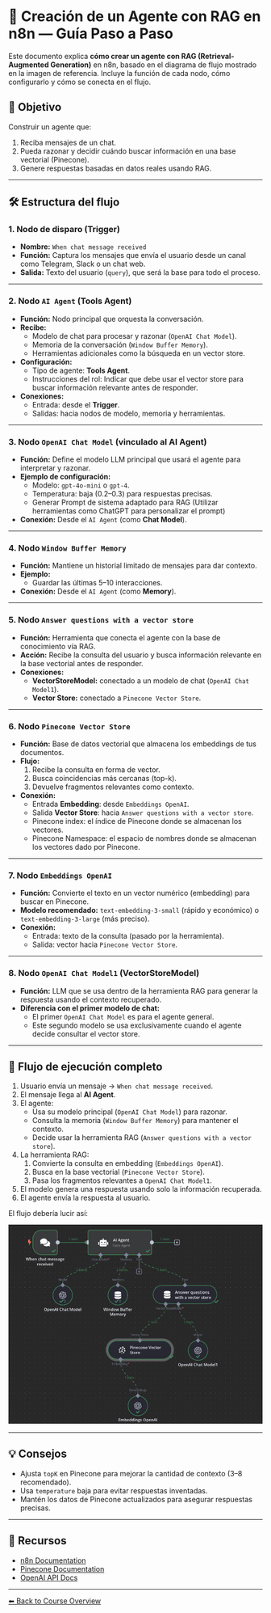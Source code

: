 # 🤖 Creación de un Agente con RAG en n8n — Guía Paso a Paso

Este documento explica **cómo crear un agente con RAG (Retrieval-Augmented Generation)** en n8n, basado en el diagrama de flujo mostrado en la imagen de referencia. Incluye la función de cada nodo, cómo configurarlo y cómo se conecta en el flujo.


## 📌 Objetivo
Construir un agente que:
1. Reciba mensajes de un chat.
2. Pueda razonar y decidir cuándo buscar información en una base vectorial (Pinecone).
3. Genere respuestas basadas en datos reales usando RAG.

---

## 🛠 Estructura del flujo

### **1. Nodo de disparo (Trigger)**
- **Nombre:** `When chat message received`
- **Función:** Captura los mensajes que envía el usuario desde un canal como Telegram, Slack o un chat web.
- **Salida:** Texto del usuario (`query`), que será la base para todo el proceso.

---

### **2. Nodo `AI Agent` (Tools Agent)**
- **Función:** Nodo principal que orquesta la conversación.
- **Recibe:**
  - Modelo de chat para procesar y razonar (`OpenAI Chat Model`).
  - Memoria de la conversación (`Window Buffer Memory`).
  - Herramientas adicionales como la búsqueda en un vector store.
- **Configuración:**
  - Tipo de agente: **Tools Agent**.
  - Instrucciones del rol: Indicar que debe usar el vector store para buscar información relevante antes de responder.
- **Conexiones:**
  - Entrada: desde el **Trigger**.
  - Salidas: hacia nodos de modelo, memoria y herramientas.

---

### **3. Nodo `OpenAI Chat Model` (vinculado al AI Agent)**
- **Función:** Define el modelo LLM principal que usará el agente para interpretar y razonar.
- **Ejemplo de configuración:**
  - Modelo: `gpt-4o-mini` o `gpt-4`.
  - Temperatura: baja (0.2–0.3) para respuestas precisas.
  - Generar Prompt de sistema adaptado para RAG (Utilizar herramientas como ChatGPT para personalizar el prompt)
- **Conexión:** Desde el `AI Agent` (como **Chat Model**).

---

### **4. Nodo `Window Buffer Memory`**
- **Función:** Mantiene un historial limitado de mensajes para dar contexto.
- **Ejemplo:**
  - Guardar las últimas 5–10 interacciones.
- **Conexión:** Desde el `AI Agent` (como **Memory**).

---

### **5. Nodo `Answer questions with a vector store`**
- **Función:** Herramienta que conecta el agente con la base de conocimiento vía RAG.
- **Acción:** Recibe la consulta del usuario y busca información relevante en la base vectorial antes de responder.
- **Conexiones:**
  - **VectorStoreModel:** conectado a un modelo de chat (`OpenAI Chat Model1`).
  - **Vector Store:** conectado a `Pinecone Vector Store`.

---

### **6. Nodo `Pinecone Vector Store`**
- **Función:** Base de datos vectorial que almacena los embeddings de tus documentos.
- **Flujo:**
  1. Recibe la consulta en forma de vector.
  2. Busca coincidencias más cercanas (top-k).
  3. Devuelve fragmentos relevantes como contexto.
- **Conexión:**
  - Entrada **Embedding**: desde `Embeddings OpenAI`.
  - Salida **Vector Store**: hacia `Answer questions with a vector store`.
  - Pinecone index: el índice de Pinecone donde se almacenan los vectores.
  - Pinecone Namespace: el espacio de nombres donde se almacenan los vectores dado por Pinecone.

---

### **7. Nodo `Embeddings OpenAI`**
- **Función:** Convierte el texto en un vector numérico (embedding) para buscar en Pinecone.
- **Modelo recomendado:** `text-embedding-3-small` (rápido y económico) o `text-embedding-3-large` (más preciso).
- **Conexión:**
  - Entrada: texto de la consulta (pasado por la herramienta).
  - Salida: vector hacia `Pinecone Vector Store`.

---

### **8. Nodo `OpenAI Chat Model1` (VectorStoreModel)**
- **Función:** LLM que se usa dentro de la herramienta RAG para generar la respuesta usando el contexto recuperado.
- **Diferencia con el primer modelo de chat:**
  - El primer `OpenAI Chat Model` es para el agente general.
  - Este segundo modelo se usa exclusivamente cuando el agente decide consultar el vector store.

---

## 🔄 Flujo de ejecución completo
1. Usuario envía un mensaje → `When chat message received`.
2. El mensaje llega al **AI Agent**.
3. El agente:
   - Usa su modelo principal (`OpenAI Chat Model`) para razonar.
   - Consulta la memoria (`Window Buffer Memory`) para mantener el contexto.
   - Decide usar la herramienta RAG (`Answer questions with a vector store`).
4. La herramienta RAG:
   1. Convierte la consulta en embedding (`Embeddings OpenAI`).
   2. Busca en la base vectorial (`Pinecone Vector Store`).
   3. Pasa los fragmentos relevantes a `OpenAI Chat Model1`.
5. El modelo genera una respuesta usando solo la información recuperada.
6. El agente envía la respuesta al usuario.

El flujo debería lucir así:

![](../../04.assets/images/rag_agent.png)


---

## 💡 Consejos
- Ajusta `topK` en Pinecone para mejorar la cantidad de contexto (3–8 recomendado).
- Usa `temperature` baja para evitar respuestas inventadas.
- Mantén los datos de Pinecone actualizados para asegurar respuestas precisas.

---

## 📎 Recursos
- [n8n Documentation](https://docs.n8n.io)
- [Pinecone Documentation](https://docs.pinecone.io)
- [OpenAI API Docs](https://platform.openai.com/docs)

---

[⬅ Back to Course Overview](../../README.md)

